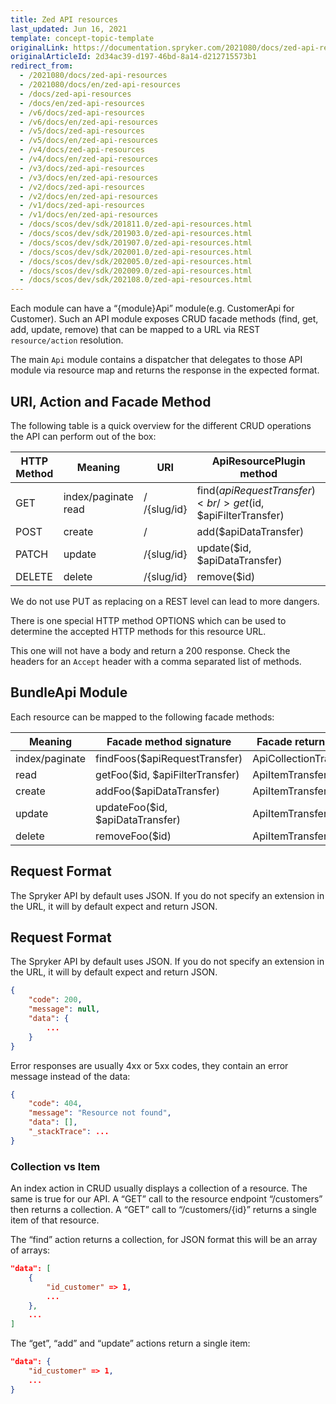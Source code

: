 ```yaml
---
title: Zed API resources
last_updated: Jun 16, 2021
template: concept-topic-template
originalLink: https://documentation.spryker.com/2021080/docs/zed-api-resources
originalArticleId: 2d34ac39-d197-46bd-8a14-d212715573b1
redirect_from:
  - /2021080/docs/zed-api-resources
  - /2021080/docs/en/zed-api-resources
  - /docs/zed-api-resources
  - /docs/en/zed-api-resources
  - /v6/docs/zed-api-resources
  - /v6/docs/en/zed-api-resources
  - /v5/docs/zed-api-resources
  - /v5/docs/en/zed-api-resources
  - /v4/docs/zed-api-resources
  - /v4/docs/en/zed-api-resources
  - /v3/docs/zed-api-resources
  - /v3/docs/en/zed-api-resources
  - /v2/docs/zed-api-resources
  - /v2/docs/en/zed-api-resources
  - /v1/docs/zed-api-resources
  - /v1/docs/en/zed-api-resources
  - /docs/scos/dev/sdk/201811.0/zed-api-resources.html
  - /docs/scos/dev/sdk/201903.0/zed-api-resources.html
  - /docs/scos/dev/sdk/201907.0/zed-api-resources.html
  - /docs/scos/dev/sdk/202001.0/zed-api-resources.html
  - /docs/scos/dev/sdk/202005.0/zed-api-resources.html
  - /docs/scos/dev/sdk/202009.0/zed-api-resources.html
  - /docs/scos/dev/sdk/202108.0/zed-api-resources.html
---
```


Each module can have a “{module}Api” module(e.g. CustomerApi for Customer). Such an API module exposes CRUD facade methods (find, get, add, update, remove) that can be mapped to a URL via REST `resource/action` resolution.

The main `Api` module contains a dispatcher that delegates to those API module via resource map and returns the response in the expected format.

## URI, Action and Facade Method

The following table is a quick overview for the different CRUD operations the API can perform out of the box:

| HTTP Method | Meaning	 | URI | ApiResourcePlugin method |
| --- | --- | --- | --- |
| GET | index/paginate read | /<br/>/{slug/id} | find($apiRequestTransfer)<br/>get($id, $apiFilterTransfer) |
| POST | create	 | / | add($apiDataTransfer) |
| PATCH	 | update | /{slug/id} | update($id, $apiDataTransfer) |
| DELETE | delete | /{slug/id} | remove($id) |

We do not use PUT as replacing on a REST level can lead to more dangers.

There is one special HTTP method OPTIONS which can be used to determine the accepted HTTP methods for this resource URL.

This one will not have a body and return a 200 response. Check the headers for an `Accept` header with a comma separated list of methods.

## BundleApi Module

Each resource can be mapped to the following facade methods:

| Meaning | Facade method signature | Facade return type |
| --- | --- | --- |
| index/paginate | findFoos($apiRequestTransfer)	 | ApiCollectionTransfer |
| read	 | getFoo($id, $apiFilterTransfer) | ApiItemTransfer |
| create | 	addFoo($apiDataTransfer) | ApiItemTransfer |
| update | updateFoo($id, $apiDataTransfer) | ApiItemTransfer |
| delete | removeFoo($id) | ApiItemTransfer |

## Request Format

The Spryker API by default uses JSON. If you do not specify an extension in the URL, it will by default expect and return JSON.

## Request Format

The Spryker API by default uses JSON. If you do not specify an extension in the URL, it will by default expect and return JSON.

```json
{
    "code": 200,
    "message": null,
    "data": {
        ...
    }
}
```
Error responses are usually 4xx or 5xx codes, they contain an error message instead of the data:

```json
{
    "code": 404,
    "message": "Resource not found",
    "data": [],
    "_stackTrace": ...
}
```

### Collection vs Item
An index action in CRUD usually displays a collection of a resource. The same is true for our API. A “GET” call to the resource endpoint “/customers” then returns a collection. A “GET” call to “/customers/{id}” returns a single item of that resource.

The “find” action returns a collection, for JSON format this will be an array of arrays:

```json
"data": [
    {
        "id_customer" => 1,
        ...
    },
    ...
]
```

The “get”, “add” and “update” actions return a single item:

```json
"data": {
    "id_customer" => 1,
    ...
}
```
